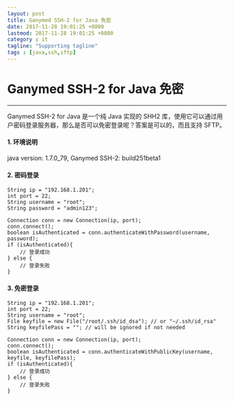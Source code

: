 ```yaml
---
layout: post
title: Ganymed SSH-2 for Java 免密
date: 2017-11-28 19:01:25 +0800
lastmod: 2017-11-28 19:01:25 +0800
category : it
tagline: "Supporting tagline"
tags : [java,ssh,sftp]
---
```

# Ganymed SSH-2 for Java 免密
---
Ganymed SSH-2 for Java 是一个纯 Java 实现的 SHH2 库，使用它可以通过用户密码登录服务器，那么是否可以免密登录呢？答案是可以的，而且支持 SFTP。

#### 1. 环境说明  
java version: 1.7.0_79, Ganymed SSH-2: build251beta1

#### 2. 密码登录
```
String ip = "192.168.1.201";
int port = 22;
String username = "root";
String password = "admin123";

Connection conn = new Connection(ip, port);
conn.connect();
boolean isAuthenticated = conn.authenticateWithPassword(username, password);
if (isAuthenticated){
    // 登录成功
} else {
    // 登录失败
}
```
<!-- more -->

#### 3. 免密登录
```
String ip = "192.168.1.201";
int port = 22;
String username = "root";
File keyfile = new File("/root/.ssh/id_dsa"); // or "~/.ssh/id_rsa"
String keyfilePass = ""; // will be ignored if not needed

Connection conn = new Connection(ip, port);
conn.connect();
boolean isAuthenticated = conn.authenticateWithPublicKey(username, keyfile, keyfilePass);
if (isAuthenticated){
    // 登录成功
} else {
    // 登录失败
}
```


